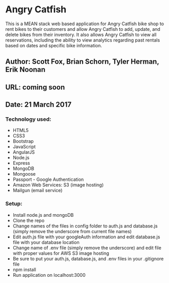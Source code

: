 # Angry Catfish

This is a MEAN stack web based application for Angry Catfish bike shop to rent bikes to their customers and allow Angry Catfish to add, update, and delete bikes from their inventory. It also allows Angry Catfish to view all reservations, including the ability to view analytics regarding past rentals based on dates and specific bike information.

## Author: Scott Fox, Brian Schorn, Tyler Herman, Erik Noonan

## URL: coming soon

## Date: 21 March 2017

### Technology used:

- HTML5
- CSS3
- Bootstrap
- JavaScript
- AngularJS
- Node.js
- Express
- MongoDB
- Mongoose
- Passport - Google Authentication
- Amazon Web Services: S3 (image hosting)
- Mailgun (email service)

### Setup:
- Install node.js and mongoDB
- Clone the repo
- Change names of the files in config folder to auth.js and database.js (simply remove the underscore from current file names)
- Edit auth.js file with your googleAuth information and edit database.js file with your database location
- Change name of .env file (simply remove the underscore) and edit file with proper values for AWS S3 image hosting
- Be sure to put your auth.js, database.js, and .env files in your .gitignore file
- npm install
- Run application on localhost:3000
